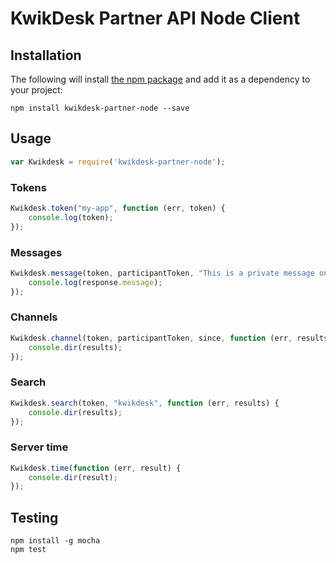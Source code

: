 # KwikDesk Partner API Node Client

## Installation

The following will install [the npm package](https://www.npmjs.org/package/kwikdesk-partner-node) and add it as a dependency to your project:

    npm install kwikdesk-partner-node --save

## Usage

```javascript
var Kwikdesk = require('kwikdesk-partner-node');
```

### Tokens

```javascript
Kwikdesk.token("my-app", function (err, token) {
    console.log(token);
});
```

### Messages

```javascript
Kwikdesk.message(token, participantToken, "This is a private message on a secure channel", 1440, true, function (err, response) {
    console.log(response.message);
});
```

### Channels

```javascript
Kwikdesk.channel(token, participantToken, since, function (err, results) {
    console.dir(results);
});
```

### Search

```javascript
Kwikdesk.search(token, "kwikdesk", function (err, results) {
    console.dir(results);
});
```

### Server time

```javascript
Kwikdesk.time(function (err, result) {
    console.dir(result);
});
```

## Testing

    npm install -g mocha
    npm test

